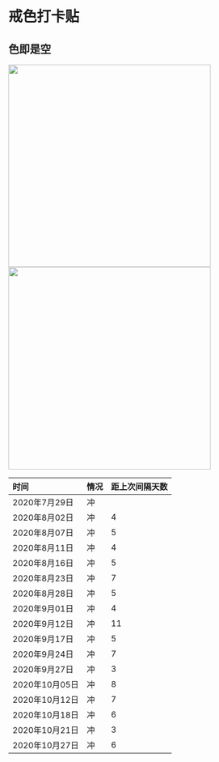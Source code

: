 # **戒色打卡贴**
  
## 色即是空

<img src="http://5b0988e595225.cdn.sohucs.com/q_70,c_zoom,w_640/images/20190104/1b8aa09a81ff472bad5246506bae0bb3.jpeg" width="400">
<img src="https://ss1.baidu.com/6ONXsjip0QIZ8tyhnq/it/u=404665576,429746125&fm=173&app=25&f=JPEG?w=640&h=649&s=6CF2874647B3EDCC62331E7D0300107A" width="400">

|时间|情况|距上次间隔天数|
|:---|:---|:---|
|2020年7月29日| 冲||
|2020年8月02日| 冲|4|
|2020年8月07日| 冲|5|
|2020年8月11日| 冲|4|
|2020年8月16日| 冲|5|
|2020年8月23日| 冲|7|
|2020年8月28日| 冲|5|
|2020年9月01日| 冲|4|
|2020年9月12日| 冲|11|
|2020年9月17日| 冲|5|
|2020年9月24日| 冲|7|
|2020年9月27日| 冲|3|
|2020年10月05日| 冲|8|
|2020年10月12日| 冲|7|
|2020年10月18日| 冲|6|
|2020年10月21日| 冲|3|
|2020年10月27日| 冲|6|
